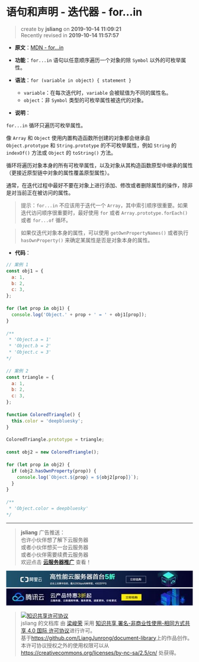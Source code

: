 语句和声明 - 迭代器 - for...in
===

> create by **jsliang** on **2019-10-14 11:09:21**  
> Recently revised in **2019-10-14 11:57:57**

* **原文**：[MDN - for...in](https://developer.mozilla.org/zh-CN/docs/Web/JavaScript/Reference/Statements/for...in)

* **功能**：`for...in` 语句以任意顺序遍历一个对象的除 `Symbol` 以外的可枚举属性。

* **语法**：`for (variable in object) { statement }`
  * `variable`：在每次迭代时，`variable` 会被赋值为不同的属性名。
  * `object`：非 `Symbol` 类型的可枚举属性被迭代的对象。

* **说明**：

`for...in` 循环只遍历可枚举属性。

像 `Array` 和 `Object` 使用内置构造函数所创建的对象都会继承自 `Object.prototype` 和 `String.prototype` 的不可枚举属性，例如 `String` 的 `indexOf()` 方法或 `Object` 的 `toString()` 方法。

循环将遍历对象本身的所有可枚举属性，以及对象从其构造函数原型中继承的属性（更接近原型链中对象的属性覆盖原型属性）。

通常，在迭代过程中最好不要在对象上进行添加、修改或者删除属性的操作，除非是对当前正在被访问的属性。

> 提示：`for...in` 不应该用于迭代一个 `Array`，其中索引顺序很重要。如果迭代访问顺序很重要时，最好使用 `for` 或者 `Array.prototype.forEach()` 或者 `for...of` 循环。

> 如果仅迭代对象本身的属性，可以使用 `getOwnPropertyNames()` 或者执行 `hasOwnProperty()` 来确定某属性是否是对象本身的属性。

* **代码**：

```js
// 案例 1
const obj1 = {
  a: 1,
  b: 2,
  c: 3,
};

for (let prop in obj1) {
  console.log('Object.' + prop + ' = ' + obj1[prop]);
}

/**
 * 'Object.a = 1'
 * 'Object.b = 2'
 * 'Object.c = 3'
*/

// 案例 2
const triangle = {
  a: 1,
  b: 2,
  c: 3,
};

function ColoredTriangle() {
  this.color = 'deepbluesky';
}

ColoredTriangle.prototype = triangle;

const obj2 = new ColoredTriangle();

for (let prop in obj2) {
  if (obj2.hasOwnProperty(prop)) {
    console.log(`Object.${prop} = ${obj2[prop]}`);
  }
}

/**
 * 'Object.color = deepbluesky'
*/
```

---

> **jsliang** 广告推送：  
> 也许小伙伴想了解下云服务器  
> 或者小伙伴想买一台云服务器  
> 或者小伙伴需要续费云服务器  
> 欢迎点击 **[云服务器推广](https://github.com/LiangJunrong/document-library/blob/master/other-library/Monologue/%E7%A8%B3%E9%A3%9F%E8%89%B0%E9%9A%BE.md)** 查看！

[![图](../../../../public-repertory/img/z-small-seek-ali-3.jpg)](https://promotion.aliyun.com/ntms/act/qwbk.html?userCode=w7hismrh)
[![图](../../../../public-repertory/img/z-small-seek-tencent-2.jpg)](https://cloud.tencent.com/redirect.php?redirect=1014&cps_key=49f647c99fce1a9f0b4e1eeb1be484c9&from=console)

> <a rel="license" href="http://creativecommons.org/licenses/by-nc-sa/4.0/"><img alt="知识共享许可协议" style="border-width:0" src="https://i.creativecommons.org/l/by-nc-sa/4.0/88x31.png" /></a><br /><span xmlns:dct="http://purl.org/dc/terms/" property="dct:title">jsliang 的文档库</span> 由 <a xmlns:cc="http://creativecommons.org/ns#" href="https://github.com/LiangJunrong/document-library" property="cc:attributionName" rel="cc:attributionURL">梁峻荣</a> 采用 <a rel="license" href="http://creativecommons.org/licenses/by-nc-sa/4.0/">知识共享 署名-非商业性使用-相同方式共享 4.0 国际 许可协议</a>进行许可。<br />基于<a xmlns:dct="http://purl.org/dc/terms/" href="https://github.com/LiangJunrong/document-library" rel="dct:source">https://github.com/LiangJunrong/document-library</a>上的作品创作。<br />本许可协议授权之外的使用权限可以从 <a xmlns:cc="http://creativecommons.org/ns#" href="https://creativecommons.org/licenses/by-nc-sa/2.5/cn/" rel="cc:morePermissions">https://creativecommons.org/licenses/by-nc-sa/2.5/cn/</a> 处获得。